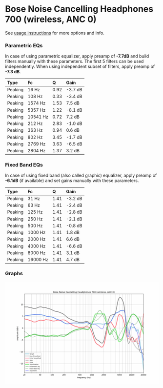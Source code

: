# Bose Noise Cancelling Headphones 700 (wireless, ANC 0)
See [usage instructions](https://github.com/jaakkopasanen/AutoEq#usage) for more options and info.

### Parametric EQs
In case of using parametric equalizer, apply preamp of **-7.7dB** and build filters manually
with these parameters. The first 5 filters can be used independently.
When using independent subset of filters, apply preamp of **-7.3 dB**.

| Type    | Fc       |    Q | Gain    |
|:--------|:---------|:-----|:--------|
| Peaking | 16 Hz    | 0.92 | -3.7 dB |
| Peaking | 108 Hz   | 0.33 | -3.4 dB |
| Peaking | 1574 Hz  | 1.53 | 7.5 dB  |
| Peaking | 5357 Hz  | 1.22 | -8.1 dB |
| Peaking | 10541 Hz | 0.72 | 7.2 dB  |
| Peaking | 212 Hz   | 2.83 | -1.0 dB |
| Peaking | 363 Hz   | 0.94 | 0.6 dB  |
| Peaking | 802 Hz   | 3.45 | -1.7 dB |
| Peaking | 2769 Hz  | 3.63 | -6.5 dB |
| Peaking | 2804 Hz  | 1.37 | 3.2 dB  |

### Fixed Band EQs
In case of using fixed band (also called graphic) equalizer, apply preamp of **-6.1dB**
(if available) and set gains manually with these parameters.

| Type    | Fc       |    Q | Gain    |
|:--------|:---------|:-----|:--------|
| Peaking | 31 Hz    | 1.41 | -3.2 dB |
| Peaking | 63 Hz    | 1.41 | -2.4 dB |
| Peaking | 125 Hz   | 1.41 | -2.8 dB |
| Peaking | 250 Hz   | 1.41 | -2.1 dB |
| Peaking | 500 Hz   | 1.41 | -0.8 dB |
| Peaking | 1000 Hz  | 1.41 | 1.8 dB  |
| Peaking | 2000 Hz  | 1.41 | 6.6 dB  |
| Peaking | 4000 Hz  | 1.41 | -6.6 dB |
| Peaking | 8000 Hz  | 1.41 | 3.1 dB  |
| Peaking | 16000 Hz | 1.41 | 4.7 dB  |

### Graphs
![](./Bose%20Noise%20Cancelling%20Headphones%20700%20(wireless,%20ANC%200).png)
